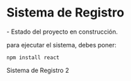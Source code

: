 <h1> Sistema de Registro </h1>
  - Estado del proyecto en construcción.

  para ejecutar el sistema, debes poner:
  
  
  ```npm install react```

  Sistema de Registro 2
